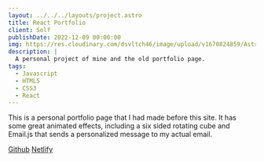 ```yaml
---
layout: ../../../layouts/project.astro
title: React Portfolio
client: Self
publishDate: 2022-12-09 00:00:00
img: https://res.cloudinary.com/dsvltch46/image/upload/v1670824859/Astro%20Portfolio/Images/reactportfolio_bmtev0.png?fit=crop&w=1400&h=700&q=75
description: |
  A personal project of mine and the old portfolio page.
tags:
  - Javascript
  - HTML5
  - CSS3
  - React
---
```


This is a personal portfolio page that I had made before this site. It has some great animated effects, including a six sided rotating cube and Email.js that sends a personalized message to my actual email.

<div>
<a href="https://github.com/Wilsonrchen/React-Portfolio">Github</a>
<a href="https://wilson-chen-portfolio.netlify.app">Netlify</a>
</div>
